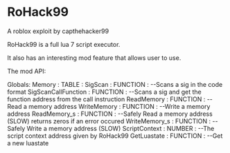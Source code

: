 # RoHack99
A roblox exploit by capthehacker99

RoHack99 is a full lua 7 script executor.

It also has an interesting mod feature that allows user to use.

The mod API:

Globals:
  Memory : TABLE :
    SigScan : FUNCTION : --Scans a sig in the code format
    SigScanCallFunction : FUNCTION : --Scans a sig and get the function address from the call instruction
    ReadMemory : FUNCTION : --Read a memory address
    WriteMemory : FUNCTION : --Write a memory address
    ReadMemory_s : FUNCTION : --Safely Read a memory address (SLOW) returns zeros if an error occured
    WriteMemory_s : FUNCTION : --Safely Write a memory address (SLOW)
 ScriptContext : NUMBER : --The script context address given by RoHack99
 GetLuastate : FUNCTION : --Get a new luastate
 
